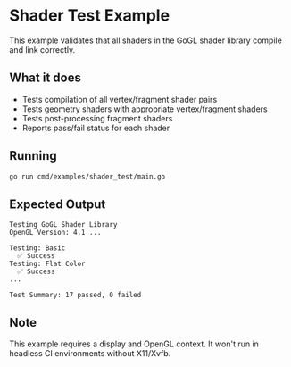 # Shader Test Example

This example validates that all shaders in the GoGL shader library compile and link correctly.

## What it does

- Tests compilation of all vertex/fragment shader pairs
- Tests geometry shaders with appropriate vertex/fragment shaders
- Tests post-processing fragment shaders
- Reports pass/fail status for each shader

## Running

```bash
go run cmd/examples/shader_test/main.go
```

## Expected Output

```
Testing GoGL Shader Library
OpenGL Version: 4.1 ...

Testing: Basic
  ✅ Success
Testing: Flat Color
  ✅ Success
...

Test Summary: 17 passed, 0 failed
```

## Note

This example requires a display and OpenGL context. It won't run in headless CI environments without X11/Xvfb.

